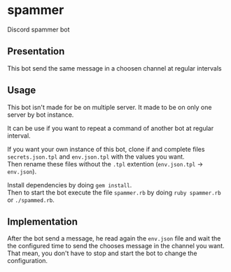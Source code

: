 # spammer
Discord spammer bot

## Presentation

This bot send the same message in a choosen channel at regular intervals

## Usage

This bot isn't made for be on multiple server. It made to be on only one server
by bot instance.

It can be use if you want to repeat a command of another bot at regular
interval.

If you want your own instance of this bot, clone if and complete files
`secrets.json.tpl` and `env.json.tpl` with the values you want.  
Then rename these files without the `.tpl` extention (`env.json.tpl` → `env.json`).

Install dependencies by doing `gem install`.  
Then to start the bot execute the file `spammer.rb` by doing `ruby spammer.rb`
or `./spammed.rb`.

## Implementation

After the bot send a message, he read again the `env.json` file and wait the
the configured time to send the chooses message in the channel you want.  
That mean, you don't have to stop and start the bot to change the
configuration.
